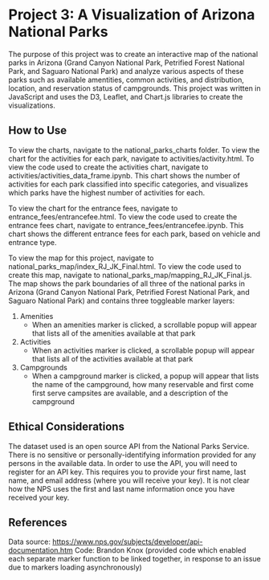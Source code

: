 # Project 3: A Visualization of Arizona National Parks
The purpose of this project was to create an interactive map of the national parks in Arizona (Grand Canyon National Park, Petrified Forest National Park, and Saguaro National Park) and analyze various aspects of these parks such as available amentities, common activities, and distribution, location, and reservation status of campgrounds. This project was written in JavaScript and uses the D3, Leaflet, and Chart.js libraries to create the visualizations. 

## How to Use
To view the charts, navigate to the national_parks_charts folder. To view the chart for the activities for each park, navigate to activities/activity.html. To view the code used to create the activities chart, navigate to activities/activities_data_frame.ipynb. This chart shows the number of activities for each park classified into specific categories, and visualizes which parks have the highest number of activities for each. 

To view the chart for the entrance fees, navigate to entrance_fees/entrancefee.html. To view the code used to create the entrance fees chart, navigate to entrance_fees/entrancefee.ipynb. This chart shows the different entrance fees for each park, based on vehicle and entrance type.

To view the map for this project, navigate to national_parks_map/index_RJ_JK_Final.html. To view the code used to create this map, navigate to national_parks_map/mapping_RJ_JK_Final.js. The map shows the park boundaries of all three of the national parks in Arizona (Grand Canyon National Park, Petrified Forest National Park, and Saguaro National Park) and contains three toggleable marker layers: 
1. Amenities
   * When an amenities marker is clicked, a scrollable popup will appear that lists all of the amenities available at that park
2. Activities
   * When an activities marker is clicked, a scrollable popup will appear that lists all of the activities available at that park
3. Campgrounds
   * When a campground marker is clicked, a popup will appear that lists the name of the campground, how many reservable and first come first serve campsites are available, and a description of the campground

## Ethical Considerations
The dataset used is an open source API from the National Parks Service. There is no sensitive or personally-identifying information provided for any persons in the available data. In order to use the API, you will need to register for an API key. This requires you to provide your first name, last name, and email address (where you will receive your key). It is not clear how the NPS uses the first and last name information once you have received your key.

## References
Data source: https://www.nps.gov/subjects/developer/api-documentation.htm
Code: Brandon Knox (provided code which enabled each separate marker function to be linked together, in response to an issue due to markers loading asynchronously)


